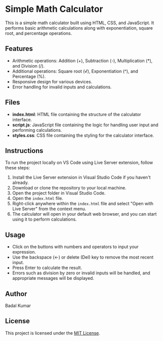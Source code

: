 ﻿# Simple Math Calculator

This is a simple math calculator built using HTML, CSS, and JavaScript. It performs basic arithmetic calculations along with exponentiation, square root, and percentage operations.

## Features

- Arithmetic operations: Addition (+), Subtraction (-), Multiplication (\*), and Division (/).
- Additional operations: Square root (√), Exponentiation (^), and Percentage (%).
- Responsive design for various devices.
- Error handling for invalid inputs and calculations.

## Files

- **index.html**: HTML file containing the structure of the calculator interface.
- **script.js**: JavaScript file containing the logic for handling user input and performing calculations.
- **styles.css**: CSS file containing the styling for the calculator interface.

## Instructions

To run the project locally on VS Code using Live Server extension, follow these steps:

1. Install the Live Server extension in Visual Studio Code if you haven't already.
2. Download or clone the repository to your local machine.
3. Open the project folder in Visual Studio Code.
4. Open the `index.html` file.
5. Right-click anywhere within the `index.html` file and select "Open with Live Server" from the context menu.
6. The calculator will open in your default web browser, and you can start using it to perform calculations.

## Usage

- Click on the buttons with numbers and operators to input your expression.
- Use the backspace (←) or delete (Del) key to remove the most recent input.
- Press Enter to calculate the result.
- Errors such as division by zero or invalid inputs will be handled, and appropriate messages will be displayed.

## Author

Badal Kumar

## License

This project is licensed under the [MIT License](LICENSE).
